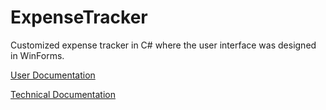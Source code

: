 # ExpenseTracker
Customized expense tracker in C# where the user interface was designed in WinForms.

[User Documentation](https://github.com/eyeyeL/ExpenseTracker/blob/main/Expense%20tracker%20user's%20documentation%20C%23.pdf)

[Technical Documentation](https://github.com/eyeyeL/ExpenseTracker/blob/main/Expense%20Tracker%20documentation%20C%23%20version.pdf)